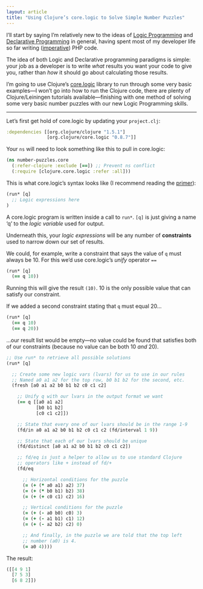 ```yaml
---
layout: article
title: "Using Clojure’s core.logic to Solve Simple Number Puzzles"
---
```


I’ll start by saying I’m relatively new to the ideas of [Logic Programming](http://en.wikipedia.org/wiki/Logic_programming) and [Declarative Programming](http://en.wikipedia.org/wiki/Declarative_programming) in general, having spent most of my developer life so far writing ([imperative](http://en.wikipedia.org/wiki/Imperative_programming)) PHP code.

The idea of both Logic and Declarative programming paradigms is simple: your job as a developer is to write _what_ results you want your code to give you, rather than _how_ it should go about calculating those results.

I’m going to use Clojure’s [core.logic](https://github.com/clojure/core.logic/wiki) library to run through some very basic examples—I won’t go into how to run the Clojure code, there are plenty of Clojure/Leiningen tutorials available—finishing with one method of solving some very basic number puzzles with our new Logic Programming skills.

---

Let’s first get hold of core.logic by updating your `project.clj`:

```clojure
:dependencies [[org.clojure/clojure "1.5.1"]
               [org.clojure/core.logic "0.8.7"]]
```

Your `ns` will need to look something like this to pull in core.logic:

```clojure
(ns number-puzzles.core
  (:refer-clojure :exclude [==]) ;; Prevent ns conflict
  (:require [clojure.core.logic :refer :all]))
```

This is what core.logic’s syntax looks like (I recommend reading the [primer](https://github.com/clojure/core.logic/wiki/A-Core.logic-Primer)):

```clojure
(run* [q]
  ;; Logic expressions here
)
```

A core.logic program is written inside a call to `run*`. `[q]` is just giving a name ‘q’ to the _logic variable_ used for output.

Underneath this, your _logic expressions_ will be any number of **constraints** used to narrow down our set of results.

We could, for example, write a constraint that says the value of `q` must always be 10. For this we’d use core.logic’s _unify_ operator `==`

```clojure
(run* [q]
  (== q 10))
```

Running this will give the result `(10)`. 10 is the only possible value that can satisfy our constraint.

If we added a second constraint stating that `q` must equal 20…

```clojure
(run* [q]
  (== q 10)
  (== q 20))
```

…our result list would be empty—no value could be found that satisfies both of our constraints (because no value can be both 10 _and_ 20).




```clojure
;; Use run* to retrieve all possible solutions
(run* [q]

  ;; Create some new logic vars (lvars) for us to use in our rules
  ;; Named a0 a1 a2 for the top row, b0 b1 b2 for the second, etc.
  (fresh [a0 a1 a2 b0 b1 b2 c0 c1 c2]

    ;; Unify q with our lvars in the output format we want
    (== q [[a0 a1 a2]
           [b0 b1 b2]
           [c0 c1 c2]])

    ;; State that every one of our lvars should be in the range 1-9
    (fd/in a0 a1 a2 b0 b1 b2 c0 c1 c2 (fd/interval 1 9))

    ;; State that each of our lvars should be unique
    (fd/distinct [a0 a1 a2 b0 b1 b2 c0 c1 c2])

    ;; fd/eq is just a helper to allow us to use standard Clojure
    ;; operators like + instead of fd/+
    (fd/eq

      ;; Horizontal conditions for the puzzle
      (= (+ (* a0 a1) a2) 37)
      (= (+ (* b0 b1) b2) 38)
      (= (+ (+ c0 c1) c2) 16)

      ;; Vertical conditions for the puzzle
      (= (+ (- a0 b0) c0) 3)
      (= (+ (- a1 b1) c1) 12)
      (= (+ (- a2 b2) c2) 0)

      ;; And finally, in the puzzle we are told that the top left
      ;; number (a0) is 4.
      (= a0 4))))
```

The result:

```clojure
([[4 9 1]
  [7 5 3]
  [6 8 2]])
```
